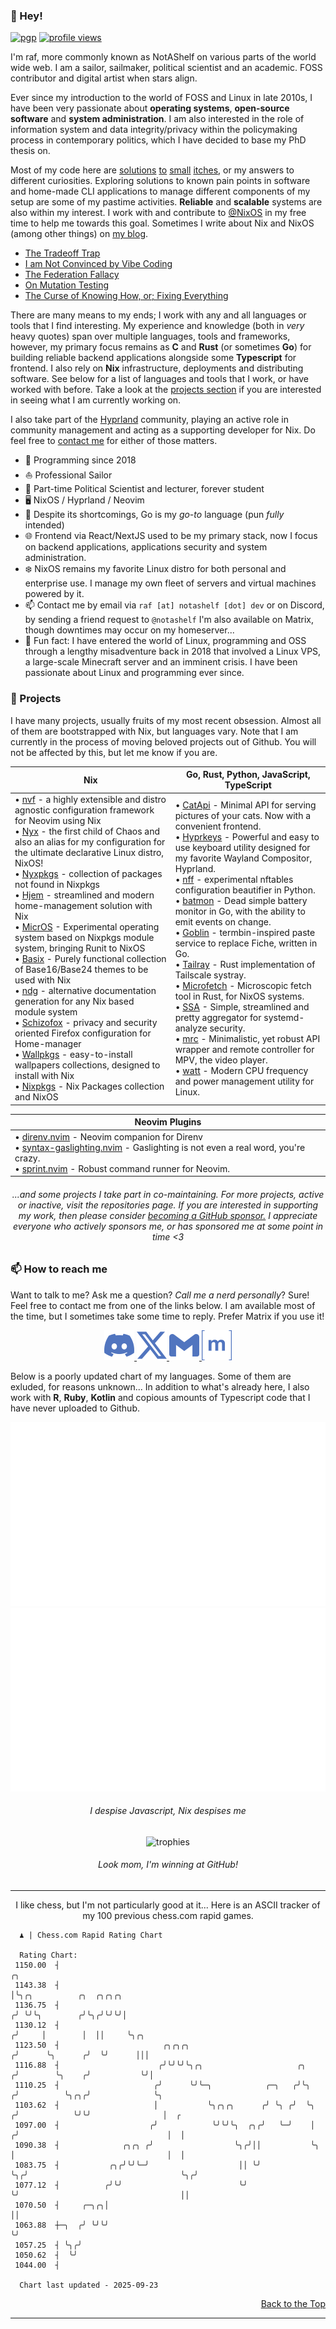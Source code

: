 <!-- markdownlint-disable MD026 MD033 MD041 -->

### 👋 Hey!

<!-- Those don't have to be in-line. Glad to have learned that -->

[![pgp](https://img.shields.io/badge/pgp-0x2445AC359CDF26C9-313131?style=flat&labelColor=545454&color=313131)](https://github.com/notashelf.gpg)
[![profile views](https://komarev.com/ghpvc/?username=notashelf&style=flat&color=313131&label=views)](https://github.com/notashelf)

[@NixOS]: https://github.com/NixOS
[Hyprland]: https://github.com/Hyprland
[my blog]: https://blog.notashelf.dev

I'm raf, more commonly known as NotAShelf on various parts of the world wide
web. I am a sailor, sailmaker, political scientist and an academic. FOSS
contributor and digital artist when stars align.

Ever since my introduction to the world of FOSS and Linux in late 2010s, I have
been very passionate about **operating systems**, **open-source software** and
**system administration**. I am also interested in the role of information
system and data integrity/privacy within the policymaking process in
contemporary politics, which I have decided to base my PhD thesis on.

[solutions]: https://github.com/NotAShelf/licenseit
[to]: https://github.com/NotAShelf/watt
[small]: https://github.com/NotAShelf/mrc
[itches]: https://github.com/NotAShelf/flint

Most of my code here are [solutions] [to] [small] [itches], or my answers to
different curiosities. Exploring solutions to known pain points in software and
home-made CLI applications to manage different components of my setup are some
of my pastime activities. **Reliable** and **scalable** systems are also within
my interest. I work with and contribute to [@NixOS] in my free time to help me
towards this goal. Sometimes I write about Nix and NixOS (among other things) on
[my blog].

<!-- Blogposts section
     That's right, I write. I write about Nix.
-->

- [The Tradeoff Trap](https://notashelf.dev/posts/the-tradeoff-trap)
- [I am Not Convinced by Vibe Coding](https://notashelf.dev/posts/vibe-coding)
- [The Federation Fallacy](https://notashelf.dev/posts/federation-fallacy)
- [On Mutation Testing](https://notashelf.dev/posts/on-mutation-testing)
- [The Curse of Knowing How, or; Fixing Everything](https://notashelf.dev/posts/curse-of-knowing)

<!-- End posts section -->

There are many means to my ends; I work with any and all languages or tools that
I find interesting. My experience and knowledge (both in _very_ heavy quotes)
span over multiple languages, tools and frameworks, however, my primary focus
remains as **C** and **Rust** (or sometimes **Go**) for building reliable
backend applications alongside some **Typescript** for frontend. I also rely on
**Nix** infrastructure, deployments and distributing software. See below for a
list of languages and tools that I work, or have worked with before. Take a look
at the [projects section](#-projects) if you are interested in seeing what I am
currently working on.

I also take part of the [Hyprland] community, playing an active role in
community management and acting as a supporting developer for Nix. Do feel free
to [contact me](#-how-to-reach-me) for either of those matters.

<!-- The "overrated" section every bio really needs -->

- 📅 Programming since 2018
- ⛵ Professional Sailor
- 🏫 Part-time Political Scientist and lecturer, forever student
- 🖥️ NixOS / Hyprland / Neovim
- 🔧 Despite its shortcomings, Go is my _go-to_ language (pun _fully_ intended)
- 🌐 Frontend via React/NextJS used to be my primary stack, now I focus on
  backend applications, applications security and system administration.
- ❄️ NixOS remains my favorite Linux distro for both personal and enterprise
  use. I manage my own fleet of servers and virtual machines powered by it.
- 📫 Contact me by email via `raf [at] notashelf [dot] dev` or on Discord, by
  sending a friend request to `@notashelf` I'm also available on Matrix, though
  downtimes may occur on my homeserver...
- 🎲 Fun fact: I have entered the world of Linux, programming and OSS through a
  lengthy misadventure back in 2018 that involved a Linux VPS, a large-scale
  Minecraft server and an imminent crisis. I have been passionate about Linux
  and programming ever since.

### 🔭 Projects

I have many projects, usually fruits of my most recent obsession. Almost all of
them are bootstrapped with Nix, but languages vary. Note that I am currently in
the process of moving beloved projects out of Github. You will not be affected
by this, but let me know if you are.

<!-- Projects Section
    the placeholder below is replaced by the rating-chart.yml workflow

    XXX: I should probably give it its own workflow...
-->

| **Nix** | **Go, Rust, Python, JavaScript, TypeScript** |
| --- | --- |
| • [nvf](https://github.com/notashelf/nvf) - a highly extensible and distro agnostic configuration framework for Neovim using Nix<br>• [Nyx](https://github.com/notashelf/nyx) - the first child of Chaos and also an alias for my configuration for the ultimate declarative Linux distro, NixOS!<br>• [Nyxpkgs](https://github.com/notashelf/nyxexprs) - collection of packages not found in Nixpkgs<br>• [Hjem](https://github.com/feel-co/hjem) - streamlined and modern home-management solution with Nix<br>• [MicrOS](https://github.com/snugnug/micros) - Experimental operating system based on Nixpkgs module system, bringing Runit to NixOS<br>• [Basix](https://github.com/NotAShelf/Basix) - Purely functional collection of Base16/Base24 themes to be used with Nix<br>• [ndg](https://github.com/feel-co/ndg) - alternative documentation generation for any Nix based module system<br>• [Schizofox](https://github.com/schizofox/schizofox) - privacy and security oriented Firefox configuration for Home-manager<br>• [Wallpkgs](https://github.com/notashelf/wallpkgs) - easy-to-install wallpapers collections, designed to install with Nix<br>• [Nixpkgs](https://github.com/nixos/nixpkgs) - Nix Packages collection and NixOS | • [CatApi](https://github.com/notashelf/catApi) - Minimal API for serving pictures of your cats. Now with a convenient frontend.<br>• [Hyprkeys](https://github.com/hyprland-community/Hyprkeys) - Powerful and easy to use keyboard utility designed for my favorite Wayland Compositor, Hyprland.<br>• [nff](https://github.com/notashelf/nff) - experimental nftables configuration beautifier in Python.<br>• [batmon](https://github.com/notashelf/batmon) - Dead simple battery monitor in Go, with the ability to emit events on change.<br>• [Goblin](https://github.com/notashelf/goblin) - termbin-inspired paste service to replace Fiche, written in Go.<br>• [Tailray](https://github.com/notashelf/Tailray) - Rust implementation of Tailscale systray.<br>• [Microfetch](https://github.com/notashelf/microfetch) - Microscopic fetch tool in Rust, for NixOS systems.<br>• [SSA](https://github.com/NotAShelf/ssa) - Simple, streamlined and pretty aggregator for systemd-analyze security.<br>• [mrc](https://github.com/NotAShelf/mrc) - Minimalistic, yet robust API wrapper and remote controller for MPV, the video player.<br>• [watt](https://github.com/NotAShelf/watt) - Modern CPU frequency and power management utility for Linux. |

<div align='center'>

| **Neovim Plugins** |
| --- |
| • [direnv.nvim](https://github.com/notashelf/direnv.nvim) - Neovim companion for Direnv<br>• [syntax-gaslighting.nvim](https://github.com/NotAShelf/syntax-gaslighting.nvim) - Gaslighting is not even a real word, you're crazy.<br>• [sprint.nvim](https://github.com/NotAShelf/sprint.nvim) - Robust command runner for Neovim. |
</div>

<h6 align="center">
  ...and some projects I take part in co-maintaining. For more projects, active
  or inactive, visit the repositories page. If you are interested in
  <emphasis>supporting</emphasis> my work, then please consider
  <a href="https://github.com/sponsors/notashelf">becoming a GitHub sponsor.</a>
  I appreciate everyone who actively sponsors me, or has sponsored me at some
  point in time <3
</h6>

<!-- End Projects Section -->

### 📫 How to reach me

Want to talk to me? Ask me a question? _Call me a nerd personally_? Sure! Feel
free to contact me from one of the links below. I am available most of the time,
but I sometimes take some time to reply. Prefer Matrix if you use it!

<p align="center">
 <a href="https://discord.com/users/419880181101232129">
   <code><img alt="discord" title="Discord" src=".github/assets/socials/discord.svg" width="48" height="48"></code>
 </a>
 <a alt="https://twitter.com/NotAShelf" href="https://twitter.com/NotAShelf">
   <code><img alt="xitter" title="Twitter" src=".github/assets/socials/twitter.svg" width="48" height="48"></code>
 </a>
 <a alt="mailto:me@notashelf.dev" href="mailto:me@notashelf.dev">
   <code><img alt="email" title="E-mail me" src=".github/assets/socials/gmail.svg" width="48" height="48"></code>
 </a>
 <a alt="https://matrix.to/#/@raf:notashelf.dev" href="https://matrix.to/#/@raf:notashelf.dev">
   <code><img alt="matrix" title="Matrix" src=".github/assets/socials/matrix.svg" width="48" height="48"></code>
 </a>
</p>

Below is a poorly updated chart of my languages. Some of them are exluded, for
reasons unknown... In addition to what's already here, I also work with **R**,
**Ruby**, **Kotlin** and copious amounts of Typescript code that I have never
uploaded to Github.

<div align="center">
   <img alt="Profile overview" title="overview" src="https://github.com/NotAShelf/NotAShelf/blob/output/generated/overview.svg">
   <img alt="Used languages" title="languages" src="https://github.com/NotAShelf/NotAShelf/blob/output/generated/languages.svg">
   <h6>I despise Javascript, Nix despises me</h6>

</div>

<div align="center">
    <img
      title="trophies"
      src="https://github-profile-trophy.vercel.app/?username=NotAShelf&theme=onedark&no-frame=false&row=1&&margin-w=20&no-bg=true"
    >
    <h6>Look mom, I'm winning at GitHub!</h6>
</div>

---

<!-- Chess Ratings Section
  No README is complete without a ratings chart.

  What, yours doesn't have one? Shame, you're missing out.
-->
<p align="center">
  I like chess, but I'm not particularly good at it... Here is an ASCII tracker
  of my 100 previous chess.com rapid games.
</p>

```plaintext
  ♟︎ | Chess.com Rapid Rating Chart

  Rating Chart:
 1150.00  ┤                                                                   ╭╮
 1143.38  ┤                                                                   │╰╮╭╮          ╭╮  ╭╮╭╮╭╮
 1136.75  ┤                                                                  ╭╯ ╰╯╰╮        ╭╯╰╮╭╯╰╯╰╯│
 1130.12  ┤                                                                 ╭╯     │        │  ││     ╰╮╭╮
 1123.50  ┤                       ╭╮╭╮╭╮                                   ╭╯      ╰╮      ╭╯  ╰╯      │││
 1116.88  ┤                      ╭╯╰╯╰╯╰╮╭╮                     ╭╮        ╭╯        ╰╮    ╭╯           ╰╯│
 1110.25  ┤                     ╭╯      ╰╯╰─╮            ╭─╮   ╭╯╰╮      ╭╯          ╰╮╭╮╭╯              ╰╮
 1103.62  ┤                     │           ╰╮╭╮╭╮      ╭╯ ╰╮ ╭╯  ╰╮    ╭╯            ╰╯╰╯                │  ╭
 1097.00  ┤                    ╭╯            ╰╯╰╯╰╮  ╭╮╭╯   ╰─╯    │   ╭╯                                 │  │
 1090.38  ┤              ╭╮╭╮ ╭╯                  ╰╮╭╯││           ╰╮  │                                  │  │
 1083.75  ┤           ╭╮╭╯╰╯╰─╯                    ││ ╰╯            ╰╮╭╯                                  ╰╮╭╯
 1077.12  ┤          ╭╯╰╯                          ╰╯                ╰╯                                    ││
 1070.50  ┤     ╭─╮╭╮│                                                                                     ││
 1063.88  ┼─╮  ╭╯ ╰╯╰╯                                                                                     ╰╯
 1057.25  ┤ ╰╮╭╯
 1050.62  ┤  ╰╯
 1044.00  ┤

  Chart last updated - 2025-09-23
```

<!-- End of Chess Ratings Section -->

<div align="right">
  <a href="#readme">Back to the Top</a>
  <br/>
</div>

---
